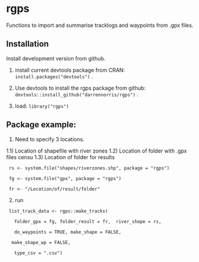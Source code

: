 # rgps
Functions to import and summarise tracklogs and waypoints from .gpx files.

## Installation
Install development version from github.

1. install current devtools package from CRAN: `install.packages("devtools")` .

2. Use devtools to install the rgps package from github: `devtools::install_github("darrennorris/rgps")` .

3. load: `library("rgps")`

## Package example:
1) Need to specify 3 locations.

1.1) Location of shapefile with river zones
1.2) Location of folder with .gpx files censu
1.3) Location of folder for results
 
` rs <- system.file("shapes/riverzones.shp", package = "rgps")`

` fg <- system.file("gpx", package = "rgps")`

` fr <- "/Location/of/result/folder"`

2) run

` list_track_data <- rgps::make_tracks(`

`   folder_gpx = fg, folder_result = fr,  river_shape = rs,`

`   do_waypoints = TRUE, make_shape = FALSE,`

`  make_shape_wp = FALSE,`

`   type_csv = ".csv")`
